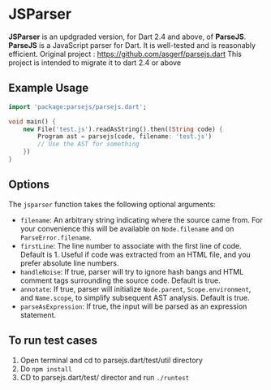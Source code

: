 # JSParser

**JSParser** is an updgraded version, for Dart 2.4 and above, of **ParseJS**. **ParseJS** is a JavaScript parser for Dart. It is well-tested and is reasonably efficient.
Original project : https://github.com/asgerf/parsejs.dart
This project is intended to migrate it to dart 2.4 or above

## Example Usage
```dart
import 'package:parsejs/parsejs.dart';

void main() {
    new File('test.js').readAsString().then((String code) {
        Program ast = parsejs(code, filename: 'test.js')
        // Use the AST for something
    })
}
```

## Options

The `jsparser` function takes the following optional arguments:

- `filename`: An arbitrary string indicating where the source came from. For your convenience this will be available on `Node.filename` and on `ParseError.filename`.
- `firstLine`: The line number to associate with the first line of code. Default is 1. Useful if code was extracted from an HTML file, and you prefer absolute line numbers.
- `handleNoise`: If true, parser will try to ignore hash bangs and HTML comment tags surrounding the source code. Default is true.
- `annotate`: If true, parser will initialize `Node.parent`, `Scope.environment`, and `Name.scope`, to simplify subsequent AST analysis. Default is true.
- `parseAsExpression`: If true, the input will be parsed as an expression statement.


## To run test cases 
1. Open terminal and cd to parsejs.dart/test/util directory
2. Do `npm install` 
3. CD to parsejs.dart/test/ director and run `./runtest`